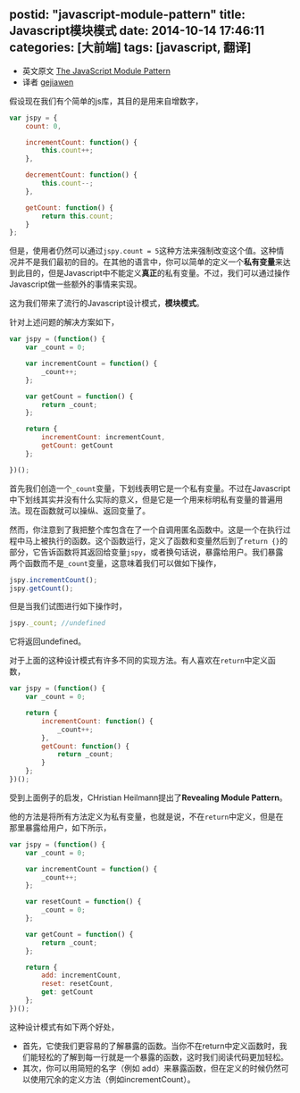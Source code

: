 postid: "javascript-module-pattern"
title: Javascript模块模式
date: 2014-10-14 17:46:11
categories: [大前端]
tags: [javascript, 翻译]
---

- 英文原文 [The JavaScript Module Pattern](http://javascriptplayground.com/blog/2012/04/javascript-module-pattern/)
- 译者 [gejiawen](https://github.com/gejiawen)

假设现在我们有个简单的js库，其目的是用来自增数字，

```javascript
var jspy = {
    count: 0,

    incrementCount: function() {
        this.count++;
    },

    decrementCount: function() {
        this.count--;
    },

    getCount: function() {
        return this.count;
    }
};
```

但是，使用者仍然可以通过`jspy.count = 5`这种方法来强制改变这个值。这种情况并不是我们最初的目的。在其他的语言中，你可以简单的定义一个**私有变量**来达到此目的，但是Javascript中不能定义**真正**的私有变量。不过，我们可以通过操作Javascript做一些额外的事情来实现。

这为我们带来了流行的Javascript设计模式，**模块模式**。

针对上述问题的解决方案如下，

```javascript
var jspy = (function() {
    var _count = 0;

    var incrementCount = function() {
        _count++;
    };

    var getCount = function() {
        return _count;
    };

    return {
        incrementCount: incrementCount,
        getCount: getCount
    };

})();
```

首先我们创造一个`_count`变量，下划线表明它是一个私有变量。不过在Javascript中下划线其实并没有什么实际的意义，但是它是一个用来标明私有变量的普遍用法。现在函数就可以操纵、返回变量了。

然而，你注意到了我把整个库包含在了一个自调用匿名函数中。这是一个在执行过程中马上被执行的函数。这个函数运行，定义了函数和变量然后到了`return {}`的部分，它告诉函数将其返回给变量`jspy`，或者换句话说，暴露给用户。我们暴露两个函数而不是`_count`变量，这意味着我们可以做如下操作，

```javascript
jspy.incrementCount();
jspy.getCount();
```

但是当我们试图进行如下操作时，

```javascript
jspy._count; //undefined
```

它将返回undefined。

对于上面的这种设计模式有许多不同的实现方法。有人喜欢在`return`中定义函数，

```javascript
var jspy = (function() {
    var _count = 0;

    return {
        incrementCount: function() {
            _count++;
        },
        getCount: function() {
            return _count;
        }
    };
})();
```

受到上面例子的启发，CHristian Heilmann提出了**Revealing Module Pattern**。

他的方法是将所有方法定义为私有变量，也就是说，不在`return`中定义，但是在那里暴露给用户，如下所示，

```javascript
var jspy = (function() {
    var _count = 0;

    var incrementCount = function() {
        _count++;
    };

    var resetCount = function() {
        _count = 0;
    };

    var getCount = function() {
        return _count;
    };

    return {
        add: incrementCount,
        reset: resetCount,
        get: getCount
    };
})();
```

这种设计模式有如下两个好处，

- 首先，它使我们更容易的了解暴露的函数。当你不在return中定义函数时，我们能轻松的了解到每一行就是一个暴露的函数，这时我们阅读代码更加轻松。
- 其次，你可以用简短的名字（例如 add）来暴露函数，但在定义的时候仍然可以使用冗余的定义方法（例如incrementCount）。

